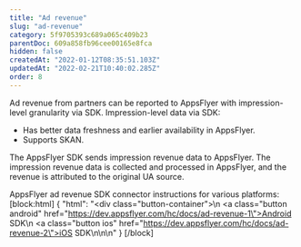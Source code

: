```yaml
---
title: "Ad revenue"
slug: "ad-revenue"
category: 5f9705393c689a065c409b23
parentDoc: 609a858fb96cee00165e8fca
hidden: false
createdAt: "2022-01-12T08:35:51.103Z"
updatedAt: "2022-02-21T10:40:02.285Z"
order: 8
---
```

Ad revenue from partners can be reported to AppsFlyer with impression-level granularity via SDK. Impression-level data via SDK:
- Has better data freshness and earlier availability in AppsFlyer.
- Supports SKAN. 

The AppsFlyer SDK sends impression revenue data to AppsFlyer. The impression revenue data is collected and processed in AppsFlyer, and the revenue is attributed to the original UA source.

AppsFlyer ad revenue SDK connector instructions for various platforms:
[block:html]
{
  "html": "<div class=\"button-container\">\n  <a class=\"button android\" href=\"https://dev.appsflyer.com/hc/docs/ad-revenue-1\">Android SDK</a>\n  <a class=\"button ios\" href=\"https://dev.appsflyer.com/hc/docs/ad-revenue-2\">iOS SDK</a>\n</div>\n\n<style>\n  .button-container {\n  \tdisplay: flex;\n  }\n  .button {\n    display: flex;\n    justify-content: center;\n    align-items: center;\n    width: 150px;\n\t  border-radius: 6px;\n    padding: 8px;\n    margin-right: 4px;\n\t}\n  \n  .button:before {\n  \tmargin-right: 4px;\n  }\n  .button.android {\n    border: solid 2px #3DDC84;\n  }\n  .ios {\n  \tborder-radius: 6px;\n    padding: 8px;\n    border: solid 2px #7D7D7D;\n  }\n  .ios:before {\n        content: url(\"https://files.readme.io/19fdc72-apple-icon.svg\");\n  }\n\n  .android:before {\n        content: url(\"https://files.readme.io/d7dc5a3-android-icon.svg\");\n  }\n</style>"
}
[/block]